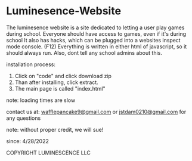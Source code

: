 # Luminesence-Website
The luminesence website is a site dedicated to letting a user play games during school.
Everyone should have access to games, even if it's during school
It also has hacks, which can be plugged into a websites inspect mode console. (F12)
Everything is written in either html of javascript, so it should always run.
Also, dont tell any school admins about this.


installation process:

1) Click on "code" and click download zip
2) Than after installing, click extract.
3) The main page is called "index.html"

note: loading times are slow


contact us at: wafflepancake9@gmail.com or jstdam0210@gmail.com for any questions

note: without proper credit, we will sue!

since:
4/28/2022

COPYRIGHT LUMINESCENCE LLC
